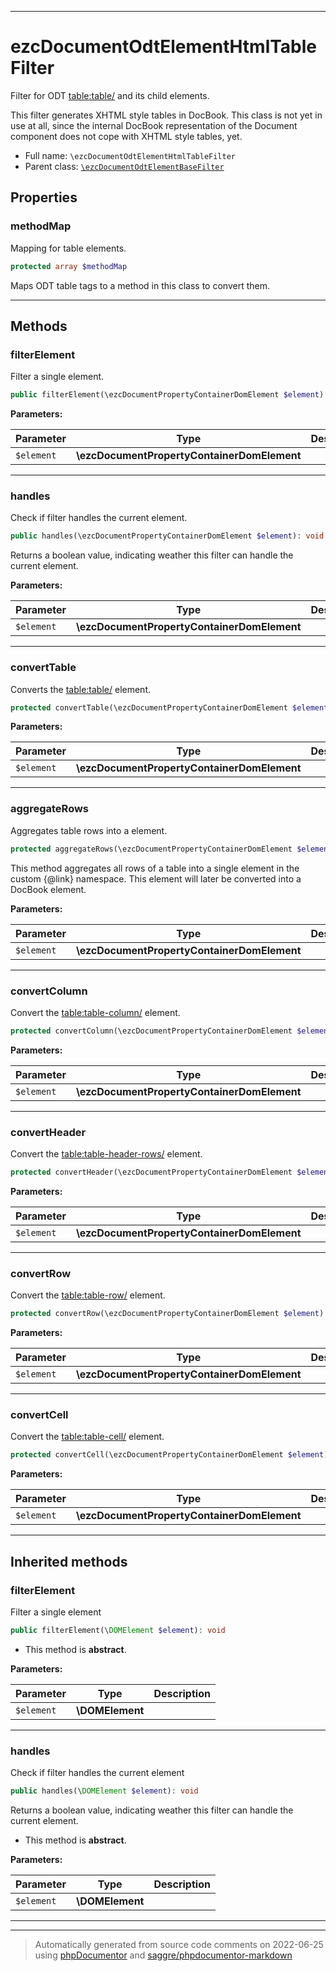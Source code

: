 ***

# ezcDocumentOdtElementHtmlTableFilter

Filter for ODT <table:table/> and its child elements.

This filter generates XHTML style tables in DocBook. This class is not yet
in use at all, since the internal DocBook representation of the Document
component does not cope with XHTML style tables, yet.

* Full name: `\ezcDocumentOdtElementHtmlTableFilter`
* Parent class: [`\ezcDocumentOdtElementBaseFilter`](./ezcDocumentOdtElementBaseFilter.md)



## Properties


### methodMap

Mapping for table elements.

```php
protected array $methodMap
```

Maps ODT table tags to a method in this class to convert them.




***

## Methods


### filterElement

Filter a single element.

```php
public filterElement(\ezcDocumentPropertyContainerDomElement $element): void
```








**Parameters:**

| Parameter | Type | Description |
|-----------|------|-------------|
| `$element` | **\ezcDocumentPropertyContainerDomElement** |  |




***

### handles

Check if filter handles the current element.

```php
public handles(\ezcDocumentPropertyContainerDomElement $element): void
```

Returns a boolean value, indicating weather this filter can handle
the current element.






**Parameters:**

| Parameter | Type | Description |
|-----------|------|-------------|
| `$element` | **\ezcDocumentPropertyContainerDomElement** |  |




***

### convertTable

Converts the <table:table/> element.

```php
protected convertTable(\ezcDocumentPropertyContainerDomElement $element): void
```








**Parameters:**

| Parameter | Type | Description |
|-----------|------|-------------|
| `$element` | **\ezcDocumentPropertyContainerDomElement** |  |




***

### aggregateRows

Aggregates table rows into a <tbody/> element.

```php
protected aggregateRows(\ezcDocumentPropertyContainerDomElement $element): void
```

This method aggregates all rows of a table into a single <tbody/>
element in the custom {@link} namespace. This
element will later be converted into a DocBook <tbody/> element.






**Parameters:**

| Parameter | Type | Description |
|-----------|------|-------------|
| `$element` | **\ezcDocumentPropertyContainerDomElement** |  |




***

### convertColumn

Convert the <table:table-column/> element.

```php
protected convertColumn(\ezcDocumentPropertyContainerDomElement $element): void
```








**Parameters:**

| Parameter | Type | Description |
|-----------|------|-------------|
| `$element` | **\ezcDocumentPropertyContainerDomElement** |  |




***

### convertHeader

Convert the <table:table-header-rows/> element.

```php
protected convertHeader(\ezcDocumentPropertyContainerDomElement $element): void
```








**Parameters:**

| Parameter | Type | Description |
|-----------|------|-------------|
| `$element` | **\ezcDocumentPropertyContainerDomElement** |  |




***

### convertRow

Convert the <table:table-row/> element.

```php
protected convertRow(\ezcDocumentPropertyContainerDomElement $element): void
```








**Parameters:**

| Parameter | Type | Description |
|-----------|------|-------------|
| `$element` | **\ezcDocumentPropertyContainerDomElement** |  |




***

### convertCell

Convert the <table:table-cell/> element.

```php
protected convertCell(\ezcDocumentPropertyContainerDomElement $element): void
```








**Parameters:**

| Parameter | Type | Description |
|-----------|------|-------------|
| `$element` | **\ezcDocumentPropertyContainerDomElement** |  |




***


## Inherited methods


### filterElement

Filter a single element

```php
public filterElement(\DOMElement $element): void
```




* This method is **abstract**.



**Parameters:**

| Parameter | Type | Description |
|-----------|------|-------------|
| `$element` | **\DOMElement** |  |




***

### handles

Check if filter handles the current element

```php
public handles(\DOMElement $element): void
```

Returns a boolean value, indicating weather this filter can handle
the current element.


* This method is **abstract**.



**Parameters:**

| Parameter | Type | Description |
|-----------|------|-------------|
| `$element` | **\DOMElement** |  |




***


***
> Automatically generated from source code comments on 2022-06-25 using [phpDocumentor](http://www.phpdoc.org/) and [saggre/phpdocumentor-markdown](https://github.com/Saggre/phpDocumentor-markdown)

